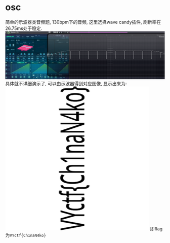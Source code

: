 # osc
简单的示波器类音频题, 130bpm下的音频, 这里选择wave candy插件, 刷新率在26.75ms处于稳定.
![](./writeup.png)
具体就不详细演示了, 可以由示波器得到对应图像, 显示出来为:
![](./test_flag.png)
即flag为`VYctf{Ch1naN4ko}`